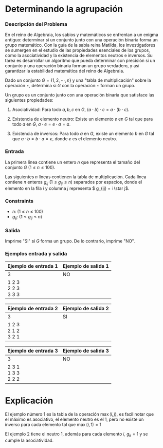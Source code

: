 # Determinando la agrupación

### Descripción del Problema
En el reino de Algebraia, los sabios y matemáticos se enfrentan a un enigma antiguo: determinar si un conjunto junto con una operación binaria forma un grupo matemático. Con la guía de la sabia reina Matilda, los investigadores se sumergen en el estudio de las propiedades esenciales de los grupos, como la asociatividad y la existencia de elementos neutros e inversos. Su tarea es desarrollar un algoritmo que pueda determinar con precisión si un conjunto y una operación binaria forman un grupo verdadero, y así garantizar la estabilidad matemática del reino de Algebraia.

Dado un conjunto $G = \{ 1,2, \cdots,n\}$ y una "tabla de multiplicación" sobre la operación $\star$, determina si $G$ con la operación $\star$ forman un grupo.

Un grupo es un conjunto junto con una operación binaria que satisface las siguientes propiedades:

1. Asociatividad: Para todo $a, b, c$ en $G$, $(a \cdot b) \cdot c = a \cdot (b \cdot c)$.

2. Existencia de elemento neutro: Existe un elemento $e$ en $G$ tal que para todo $a$ en $G$, $a \cdot e = e \cdot a = a$.

3. Existencia de inversos: Para todo $a$ en $G$, existe un elemento $b$ en $G$ tal que $a \cdot b = b \cdot a = e$, donde $e$ es el elemento neutro.


### Entrada

La primera línea contiene un entero $n$ que representa el tamaño del conjunto $G$ ($1 \leq n \leq 100$).

Las siguientes $n$ líneas contienen la tabla de multiplicación. Cada línea contiene $n$ enteros $g_{ij}$ $(1 \leq g_{ij} \leq n)$ separados por espacios, donde el elemento en la fila $i$ y columna $j$ representa $ g_{ij} = i \star j$.


### Constraints
- $n$:  ($1 \leq n \leq 100$)
- $g_{ij}$: ($1 \leq g_{ij} \leq n$)


### Salida

Imprime "SI" si $G$ forma un grupo. De lo contrario, imprime "NO". 

### Ejemplos entrada y salida
| Ejemplo de entrada 1    | Ejemplo de salida 1 |
| ----------------------- | ------------------- |
| 3                       | NO                  |
| 1 2 3<br>2 2 3<br>3 3 3 |                     |

| Ejemplo de entrada 2    | Ejemplo de salida 2 |
| ----------------------- | ------------------- |
| 3                       | SI                  |
| 1 2 3<br>2 1 2<br>3 2 1 |                     |

| Ejemplo de entrada 3    | Ejemplo de salida 3 |
| ----------------------- | ------------------- |
| 3                       | NO                  |
| 2 3 1<br>1 3 3<br>2 2 2 |                     |

# Explicación
El ejemplo número 1 es la tabla de la operación $\max(i,j)$, es facil notar que el máximo es asociativo, el elemento neutro es el $1$, pero no existe un inverso para cada elemento tal que $\max(i,1) = 1$

El ejemplo 2 tiene el neutro 1, además para cada elemento $i$, $g_{ii}=1$ y se cumple la asociatividad.